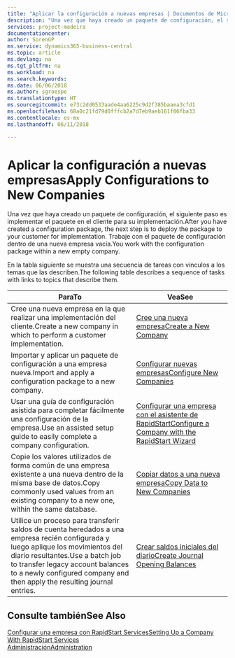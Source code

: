```yaml
---
title: "Aplicar la configuración a nuevas empresas | Documentos de Microsoft"
description: "Una vez que haya creado un paquete de configuración, el siguiente paso es implementar el paquete en el cliente para su implementación. Use la configuración con una nueva empresa vacía."
services: project-madeira
documentationcenter: 
author: SorenGP
ms.service: dynamics365-business-central
ms.topic: article
ms.devlang: na
ms.tgt_pltfrm: na
ms.workload: na
ms.search.keywords: 
ms.date: 06/06/2018
ms.author: sgroespe
ms.translationtype: HT
ms.sourcegitcommit: e73c2dd0533aade4aa6225c9d2f385baaea3cfd1
ms.openlocfilehash: 68a0c21fd79d0fffcb2a7d7eb9aeb161f06fba33
ms.contentlocale: es-mx
ms.lasthandoff: 06/11/2018

---
```

# <a name="apply-configurations-to-new-companies"></a><span data-ttu-id="9087e-104">Aplicar la configuración a nuevas empresas</span><span class="sxs-lookup"><span data-stu-id="9087e-104">Apply Configurations to New Companies</span></span>
<span data-ttu-id="9087e-105">Una vez que haya creado un paquete de configuración, el siguiente paso es implementar el paquete en el cliente para su implementación.</span><span class="sxs-lookup"><span data-stu-id="9087e-105">After you have created a configuration package, the next step is to deploy the package to your customer for implementation.</span></span> <span data-ttu-id="9087e-106">Trabaje con el paquete de configuración dentro de una nueva empresa vacía.</span><span class="sxs-lookup"><span data-stu-id="9087e-106">You work with the configuration package within a new empty company.</span></span>  

 <span data-ttu-id="9087e-107">En la tabla siguiente se muestra una secuencia de tareas con vínculos a los temas que las describen.</span><span class="sxs-lookup"><span data-stu-id="9087e-107">The following table describes a sequence of tasks with links to topics that describe them.</span></span>

|<span data-ttu-id="9087e-108">**Para**</span><span class="sxs-lookup"><span data-stu-id="9087e-108">**To**</span></span>|<span data-ttu-id="9087e-109">**Vea**</span><span class="sxs-lookup"><span data-stu-id="9087e-109">**See**</span></span>|  
|------------|-------------|  
|<span data-ttu-id="9087e-110">Cree una nueva empresa en la que realizar una implementación del cliente.</span><span class="sxs-lookup"><span data-stu-id="9087e-110">Create a new company in which to perform a customer implementation.</span></span>|[<span data-ttu-id="9087e-111">Cree una nueva empresa</span><span class="sxs-lookup"><span data-stu-id="9087e-111">Create a New Company</span></span>](admin-how-to-create-a-new-company.md)|  
|<span data-ttu-id="9087e-112">Importar y aplicar un paquete de configuración a una empresa nueva.</span><span class="sxs-lookup"><span data-stu-id="9087e-112">Import and apply a configuration package to a new company.</span></span>|[<span data-ttu-id="9087e-113">Configurar nuevas empresas</span><span class="sxs-lookup"><span data-stu-id="9087e-113">Configure New Companies</span></span>](admin-how-to-configure-new-companies.md)|  
|<span data-ttu-id="9087e-114">Usar una guía de configuración asistida para completar fácilmente una configuración de la empresa.</span><span class="sxs-lookup"><span data-stu-id="9087e-114">Use an assisted setup guide to easily complete a company configuration.</span></span>|[<span data-ttu-id="9087e-115">Configurar una empresa con el asistente de RapidStart</span><span class="sxs-lookup"><span data-stu-id="9087e-115">Configure a Company with the RapidStart Wizard</span></span>](admin-how-to-configure-a-company-with-the-rapidstart-wizard.md)|
|<span data-ttu-id="9087e-116">Copie los valores utilizados de forma común de una empresa existente a una nueva dentro de la misma base de datos.</span><span class="sxs-lookup"><span data-stu-id="9087e-116">Copy commonly used values from an existing company to a new one, within the same database.</span></span>|[<span data-ttu-id="9087e-117">Copiar datos a una nueva empresa</span><span class="sxs-lookup"><span data-stu-id="9087e-117">Copy Data to New Companies</span></span>](admin-how-to-copy-data-to-new-companies.md)|  
|<span data-ttu-id="9087e-118">Utilice un proceso para transferir saldos de cuenta heredados a una empresa recién configurada y luego aplique los movimientos del diario resultantes.</span><span class="sxs-lookup"><span data-stu-id="9087e-118">Use a batch job to transfer legacy account balances to a newly configured company and then apply the resulting journal entries.</span></span>|[<span data-ttu-id="9087e-119">Crear saldos iniciales del diario</span><span class="sxs-lookup"><span data-stu-id="9087e-119">Create Journal Opening Balances</span></span>](admin-how-to-create-journal-opening-balances.md)|  

## <a name="see-also"></a><span data-ttu-id="9087e-120">Consulte también</span><span class="sxs-lookup"><span data-stu-id="9087e-120">See Also</span></span>  
[<span data-ttu-id="9087e-121">Configurar una empresa con RapidStart Services</span><span class="sxs-lookup"><span data-stu-id="9087e-121">Setting Up a Company With RapidStart Services</span></span>](admin-set-up-a-company-with-rapidstart.md)  
[<span data-ttu-id="9087e-122">Administración</span><span class="sxs-lookup"><span data-stu-id="9087e-122">Administration</span></span>](admin-setup-and-administration.md)


